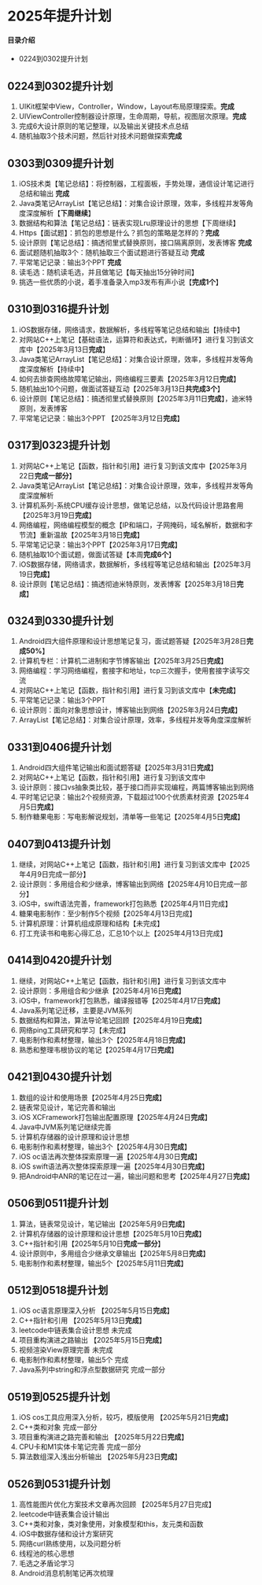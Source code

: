 # 2025年提升计划
#### 目录介绍
- 0224到0302提升计划




## 0224到0302提升计划

1. UIKit框架中View，Controller，Window，Layout布局原理探索。**完成**
2. UIViewController控制器设计原理，生命周期，导航，视图层次原理。**完成**
3. 完成6大设计原则的笔记整理，以及输出关键技术点总结 
4. 随机抽取3个技术问题，然后针对技术问题做探索**完成**

## 0303到0309提升计划

1. iOS技术类【笔记总结】：将控制器，工程面板，手势处理，通信设计笔记进行总结和输出 **完成**
2. Java类笔记ArrayList【笔记总结】：对集合设计原理，效率，多线程并发等角度深度解析【**下周继续**】
3. 数据结构和算法【笔记总结】：链表实现Lru原理设计的思想【下周继续】
4. Https【面试题】：抓包的思想是什么？抓包的策略是怎样的？**完成**
5. 设计原则【笔记总结】：搞透彻里式替换原则，接口隔离原则，发表博客 **完成**
6. 面试题随机抽取3个：随机抽取三个面试题进行答疑互动 **完成**
7. 平常笔记记录：输出3个PPT **完成**
8. 读毛选：随机读毛选，并且做笔记【每天抽出15分钟时间】
9. 挑选一些优质的小说，着手准备录入mp3发布有声小说【**完成1个**】

## 0310到0316提升计划

1. iOS数据存储，网络请求，数据解析，多线程等笔记总结和输出【持续中】
2. 对网站C++上笔记【基础语法，运算符和表达式，判断循环】进行复习到该文库中【2025年3月13日**完成**】
3. Java类笔记ArrayList【笔记总结】：对集合设计原理，效率，多线程并发等角度深度解析【持续中】
4. 如何去排查网络故障笔记输出，网络编程三要素【2025年3月12日**完成**】
5. 随机抽出10个问题，做面试答疑互动【2025年3月13日**共完成3个**】
6. 设计原则【笔记总结】：搞透彻里式替换原则【2025年3月11日**完成**】，迪米特原则，发表博客
7. 平常笔记记录：输出3个PPT 【2025年3月12日**完成**】

## 0317到0323提升计划

1. 对网站C++上笔记【函数，指针和引用】进行复习到该文库中【2025年3月22日**完成一部分**】
2. Java类笔记ArrayList【笔记总结】：对集合设计原理，效率，多线程并发等角度深度解析
3. 计算机系列-系统CPU缓存设计思想，做笔记总结，以及代码设计思路套用【2025年3月19日**完成**】
4. 网络编程，网络编程模型的概念【IP和端口，子网掩码，域名解析，数据和字节流】重新温故【2025年3月18日**完成**】
5. 平常笔记记录：输出3个PPT【2025年3月17日**完成**】
6. 随机抽取10个面试题，做面试答疑【本周**完成6个**】
7. iOS数据存储，网络请求，数据解析，多线程等笔记总结和输出【2025年3月19日**完成**】
8. 设计原则【笔记总结】：搞透彻迪米特原则，发表博客【2025年3月18日**完成**】

## 0324到0330提升计划

1. Android四大组件原理和设计思想笔记复习，面试题答疑【2025年3月28日**完成50%**】
2. 计算机专栏：计算机二进制和字节博客输出【2025年3月25日**完成**】
3. 网络编程：学习网络编程，套接字和地址，tcp三次握手，使用套接字读写交流
4. 对网站C++上笔记【函数，指针和引用】进行复习到该文库中【**未完成**】
5. 平常笔记记录：输出3个PPT
6. 设计原则：面向对象思想设计，博客输出到网络【2025年3月24日**完成**】
7. ArrayList【笔记总结】：对集合设计原理，效率，多线程并发等角度深度解析

## 0331到0406提升计划

1. Android四大组件笔记输出和面试题答疑【2025年3月31日**完成**】
2. 对网站C++上笔记【函数，指针和引用】进行复习到该文库中
3. 设计原则：接口vs抽象类比较，基于接口而非实现编程，两篇博客输出到网络
4. 平时笔记记录：输出2个视频资源，下载超过100个优质素材资源【2025年4月5日**完成**】
5. 制作糖果电影：写电影解说规划，清单等一些笔记【2025年4月5日**完成**】

## 0407到0413提升计划

1. 继续，对网站C++上笔记【函数，指针和引用】进行复习到该文库中【2025年4月9日完成一部分】
2. 设计原则：多用组合和少继承，博客输出到网络【2025年4月10日完成一部分】
3. iOS中，swift语法完善，framework打包熟悉【2025年4月11日完成】
4. 糖果电影制作：至少制作5个视频【2025年4月13日完成】
5. 计算机原理：计算机组成原理和结构【未完成】
6. 打工充读书和电影心得汇总，汇总10个以上【2025年4月13日完成】

## 0414到0420提升计划

1. 继续，对网站C++上笔记【函数，指针和引用】进行复习到该文库中
2. 设计原则：多用组合和少继承【2025年4月16日**完成**】
3. iOS中，framework打包熟悉，编译报错等【2025年4月17日**完成**】
4. Java系列笔记迁移，主要是JVM系列
5. 数据结构和算法，算法导论笔记回顾【2025年4月19日**完成**】
6. 网络ping工具研究和学习【未完成】
7. 电影制作和素材整理，输出3个【2025年4月18日**完成**】
8. 熟悉和整理韦根协议的笔记【2025年4月17日**完成**】

## 0421到0430提升计划

1. 数组的设计和使用场景【2025年4月25日**完成**】
2. 链表常见设计，笔记完善和输出
3. iOS XCFramework打包输出配置原理【2025年4月24日**完成**】
4. Java中JVM系列笔记继续完善
5. 计算机存储器的设计原理和设计思想
6. 电影制作和素材整理，输出3个【2025年4月30日**完成**】
7. iOS oc语法再次整体探索原理一遍【2025年4月30日**完成**】
8. iOS swift语法再次整体探索原理一遍【2025年4月30日**完成**】
9. 把Android中ANR的笔记在过一遍，输出问题和思考【2025年4月27日**完成**】

## 0506到0511提升计划

1. 算法，链表常见设计，笔记输出【2025年5月9日**完成**】
2. 计算机存储器的设计原理和设计思想【2025年5月10日**完成**】
3. C++指针和引用【2025年5月10日**完成一部分**】
4. 设计原则中，多用组合少继承文章输出【2025年5月8日**完成**】
5. 电影制作和素材整理，输出5个【2025年5月11日**完成**】

## 0512到0518提升计划

1. iOS oc语言原理深入分析                   【2025年5月15日**完成**】
2. C++指针和引用                           【2025年5月13日**完成**】
3. leetcode中链表集合设计思想                未完成
4. 项目重构演进之路输出                     【2025年5月15日**完成**】
5. 视频渲染View原理完善                     未完成
6. 电影制作和素材整理，输出5个                完成
7. Java系列中string和浮点型数据研究          完成一部分

## 0519到0525提升计划

1. iOS cos工具应用深入分析，较巧，模版使用     【2025年5月21日**完成**】
2. C++类和对象                              完成一部分
3. 项目重构演进之路完善和输出                 【2025年5月22日**完成**】
4. CPU卡和M1实体卡笔记完善                    完成一部分
5. 算法数组深入浅出分析输出                   【2025年5月23日**完成**】

## 0526到0531提升计划

1. 高性能图片优化方案技术文章再次回顾           【2025年5月27日完成】
2. leetcode中链表集合设计输出
3. C++类和对象，类对象使用，对象模型和this，友元类和函数
4. iOS中数据存储和设计方案研究
5. 网络curl熟练使用，以及问题分析
6. 线程池的核心思想
7. 毛选之矛盾论学习
8. Android消息机制笔记再次梳理










